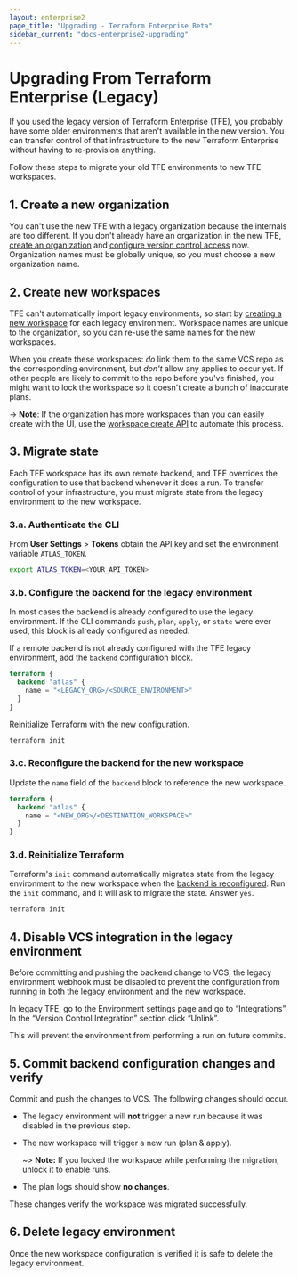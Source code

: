 ```yaml
---
layout: enterprise2
page_title: "Upgrading - Terraform Enterprise Beta"
sidebar_current: "docs-enterprise2-upgrading"
---
```


# Upgrading From Terraform Enterprise (Legacy)

If you used the legacy version of Terraform Enterprise (TFE), you probably have some older environments that aren't available in the new version. You can transfer control of that infrastructure to the new Terraform Enterprise without having to re-provision anything.

Follow these steps to migrate your old TFE environments to new TFE workspaces.

## 1. Create a new organization

You can't use the new TFE with a legacy organization because the internals are too different. If you don't already have an organization in the new TFE, [create an organization](../getting-started/access.html#creating-an-organization) and [configure version control access](../vcs/index.html) now. Organization names must be globally unique, so you must choose a new organization name.

## 2. Create new workspaces

TFE can't automatically import legacy environments, so start by [creating a new workspace](../getting-started/workspaces.html#creating-a-workspace) for each legacy environment. Workspace names are unique to the organization, so you can re-use the same names for the new workspaces.

When you create these workspaces: _do_ link them to the same VCS repo as the corresponding environment, but _don't_ allow any applies to occur yet. If other people are likely to commit to the repo before you've finished, you might want to lock the workspace so it doesn't create a bunch of inaccurate plans.

-> **Note**: If the organization has more workspaces than you can easily create with the UI, use the [workspace create API](../api/workspaces.html) to automate this process.

## 3. Migrate state

Each TFE workspace has its own remote backend, and TFE overrides the configuration to use that backend whenever it does a run. To transfer control of your infrastructure, you must migrate state from the legacy environment to the new workspace.

### 3.a. Authenticate the CLI

From **User Settings** > **Tokens** obtain the API key and set the environment variable `ATLAS_TOKEN`.

```bash
export ATLAS_TOKEN=<YOUR_API_TOKEN>
```

### 3.b. Configure the backend for the legacy environment

In most cases the backend is already configured to use the legacy environment. If the CLI commands `push`, `plan`, `apply`, or `state` were ever used, this block is already configured as needed.

If a remote backend is not already configured with the TFE legacy environment, add the `backend` configuration block.

```terraform
terraform {
  backend "atlas" {
    name = "<LEGACY_ORG>/<SOURCE_ENVIRONMENT>"
  }
}
```

Reinitialize Terraform with the new configuration.

```bash
terraform init
```

### 3.c. Reconfigure the backend for the new workspace

Update the `name` field of the `backend` block to reference the new workspace.

```terraform
terraform {
  backend "atlas" {
    name = "<NEW_ORG>/<DESTINATION_WORKSPACE>"
  }
}
```

### 3.d. Reinitialize Terraform

Terraform's `init` command automatically migrates state from the legacy environment to the new workspace when the [backend is reconfigured](../../backends/config.html#changing-configuration). Run the `init` command, and it will ask to migrate the state. Answer `yes`.

```bash
terraform init
```

## 4. Disable VCS integration in the legacy environment

Before committing and pushing the backend change to VCS, the legacy environment webhook must be disabled to prevent the configuration from running in both the legacy environment and the new workspace.

In legacy TFE, go to the Environment settings page and go to “Integrations”. In the “Version Control Integration” section click “Unlink”.

This will prevent the environment from performing a run on future commits.

## 5. Commit backend configuration changes and verify

Commit and push the changes to VCS. The following changes should occur.

- The legacy environment will **not** trigger a new run because it was disabled in the previous step.
- The new workspace will trigger a new run (plan & apply).

    ~> **Note:** If you locked the workspace while performing the migration, unlock it to enable runs.
- The plan logs should show **no changes**.

These changes verify the workspace was migrated successfully.

## 6. Delete legacy environment

Once the new workspace configuration is verified it is safe to delete the legacy environment.
